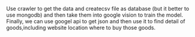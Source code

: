  Use crawler to get the data and createcsv file as database (but it better to use mongodb) and then take them into google vision to train the model. Finally, we can use googel api to get json and then use it to find detail of goods,including website location  where to buy those goods. 
